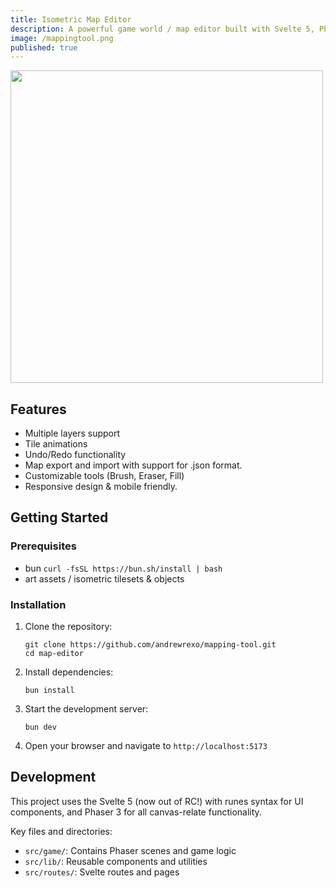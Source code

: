 ```yaml
---
title: Isometric Map Editor
description: A powerful game world / map editor built with Svelte 5, Phaser, and Typescrpt. This tool focuses specifically on designing custom isometric maps for game development or other creative art projects.
image: /mappingtool.png
published: true
---
```


<img style="view-transition-name: image-opentxpacker" src="/mappingtool.png" width="500px" />

## Features

- Multiple layers support
- Tile animations
- Undo/Redo functionality
- Map export and import with support for .json format.
- Customizable tools (Brush, Eraser, Fill)
- Responsive design & mobile friendly.

## Getting Started

### Prerequisites

- bun `curl -fsSL https://bun.sh/install | bash`
- art assets / isometric tilesets & objects

### Installation

1. Clone the repository:

   ```
   git clone https://github.com/andrewrexo/mapping-tool.git
   cd map-editor
   ```

2. Install dependencies:

   ```
   bun install
   ```

3. Start the development server:

   ```
   bun dev
   ```

4. Open your browser and navigate to `http://localhost:5173`

## Development

This project uses the Svelte 5 (now out of RC!) with runes syntax for UI components, and Phaser 3 for all canvas-relate functionality.

Key files and directories:

- `src/game/`: Contains Phaser scenes and game logic
- `src/lib/`: Reusable components and utilities
- `src/routes/`: Svelte routes and pages
